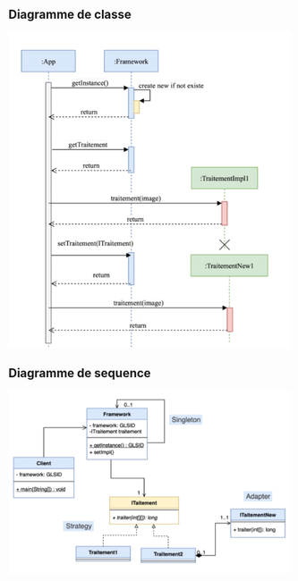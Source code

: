 ## Diagramme de classe
![Solution de Q1 conception](images/Ex2_Q1.PNG)
## Diagramme de sequence
![Solution de Q2 conception](images/Ex2_Q2.PNG)
